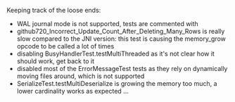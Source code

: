 Keeping track of the loose ends:

- WAL journal mode is not supported, tests are commented with 
- github720_Incorrect_Update_Count_After_Deleting_Many_Rows is really slow compared to the JNI version: this test is causing the memory_grow opcode to be called a lot of times
- disabling BusyHandlerTest.testMultiThreaded as it's not clear how it should work, get back to it
- disabled most of the ErrorMessageTest tests as they rely on dynamically moving files around, which is not supported
- SerializeTest.testMultiDeserialize is growing the memory too much, a lower cardinality works as expected ...
